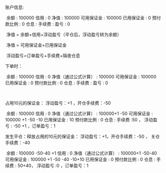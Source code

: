 账户信息:

​	余额 : 100000 信用 : 0 净值 : 100000 可用保证金 : 100000 已用保证金 : 0 预付款比例 : 0 仓息 : 手续费 : 盈亏 : 0

​	净值 = 余额+信用+浮动盈亏（平仓后，浮动盈亏转为余额）

​	净值 = 可用保证金+已用保证金

​	浮动盈亏=订单盈亏+手续费+隔夜仓息



下单时：

​	余额 : 100000 信用 : 0 净值（通过公式计算） : 100000 可用保证金 : 100000 已用保证金 : 0 预付款比例 : 0 仓息 : 手续费 : 盈亏 : 0

​	

占用10元的保证金：   浮动盈亏：+1  ，开仓手续费：-50

​	余额 : 100000 信用 : 0 净值（通过公式计算） : 100000+1 -50 可用保证金 : 100000 +1 -50  -10  已用保证金 : 10 预付款比例 : 0 仓息 : 手续费 :50  ， 浮动盈亏 : -50 +1  ，订单盈亏：1



发生平仓：释放占用的10元的保证金：   浮动盈亏：+1，开仓手续费：-50 ， 关仓手续费：-40

​	余额 : 100000 -50-40 +1 信用 : 0  净值（通过公式计算） : 100000+1 -50-40  可用保证金 : 100000 +1 -50 -40  -10+10  已用保证金 : 0  预付款比例 : 0 仓息 : 手续费 :  50+40， 浮动盈亏 :0  ，订单盈亏：1







